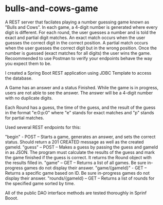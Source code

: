 # bulls-and-cows-game
A REST server that facilates playing a number guessing game known as "Bulls and Cows". In each game, a 4-digit number is generated where every digit is different. For each round, the user guesses a number and is told the exact and partial digit matches.  An exact match occurs when the user guesses the correct digit in the correct position. A partial match occurs when the user guesses the correct digit but in the wrong position. Once the number is guessed (exact matches for all digits) the user wins the game. Recoommended to use Postman to verify your endpoints behave the way you expect them to be.

I created a Spring Boot REST application using JDBC Template to access the database.

A Game has an answer and a status Finished. While the game is in progress, users are not able to see the answer. The answer will be a 4-digit number with no duplicate digits.

Each Round has a guess, the time of the guess, and the result of the guess in the format "e:0:p:0" where "e" stands for exact matches and "p" stands for partial matches.

Used several REST endpoints for this:

"begin" - POST – Starts a game, generates an answer, and sets the correct status. Should return a 201 CREATED message as well as the created gameId.
"guess" – POST – Makes a guess by passing the guess and gameId in as JSON. The program must calculate the results of the guess and mark the game finished if the guess is correct. It returns the Round object with the results filled in.
"game" – GET – Returns a list of all games. Be sure in-progress games do not display their answer.
"game/{gameId}" - GET – Returns a specific game based on ID. Be sure in-progress games do not display their answer.
"rounds/{gameId} – GET – Returns a list of rounds for the specified game sorted by time.

All of the public DAO interface methods are tested thoroughly in Sprinf Booot.
